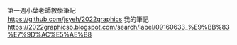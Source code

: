 第一週小葉老師教學筆記  
https://github.com/jsyeh/2022graphics
我的筆記  
https://2022graphicsb.blogspot.com/search/label/09160633_%E9%BB%83%E7%9D%AC%E5%AE%B8
